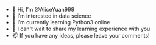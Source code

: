 - 👋 Hi, I’m @AliceYuan999
- 👀 I’m interested in data science 
- 🌱 I’m currently learning Python3 online
- 💞️ I can't wait to share my learning experience with you 
- 📫 If you have any ideas, please leave your comments!

<!---
AliceYuan999/AliceYuan999 is a ✨ special ✨ repository because its `README.md` (this file) appears on your GitHub profile.
You can click the Preview link to take a look at your changes.
--->
